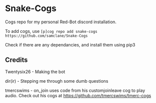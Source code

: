 # Snake-Cogs
Cogs repo for my personal Red-Bot discord installation. 


To add cogs, use ```[p]cog repo add snake-cogs https://github.com/samclane/Snake-Cogs```

Check if there are any dependancies, and install them using pip3

## Credits
Twentysix26 - Making the bot

dir(ir) - Stepping me through some dumb questions

tmercswims - on_join uses code from his customjoinleave cog to play audio. Check out his cogs at https://github.com/tmercswims/tmerc-cogs

